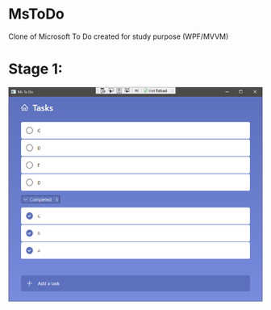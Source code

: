 # MsToDo
 Clone of Microsoft To Do created for study purpose (WPF/MVVM)


# Stage 1:
![Alt text](\readme_res/stage_1.png "State 1")